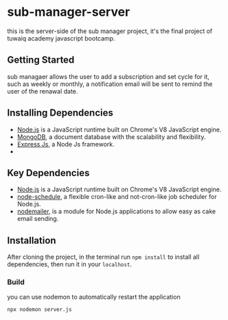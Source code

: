 # sub-manager-server

this is the server-side of the sub manager project, it's the final project of tuwaiq academy javascript bootcamp.

## Getting Started

sub managaer allows the user to add a subscription and set cycle for it, such as weekly or monthly, 
a notification email will be sent to remind the user of the renawal date.


## Installing Dependencies
- [Node.js](https://nodejs.org/en/) is a JavaScript runtime built on Chrome's V8 JavaScript engine.
- [MongoDB](https://www.mongodb.com/), a document database with the scalability and flexibility.
- [Express Js](https://expressjs.com/), a Node Js framework.
- 
  
## Key Dependencies
- [Node.js](https://nodejs.org/en/) is a JavaScript runtime built on Chrome's V8 JavaScript engine.
- [node-schedule](https://www.npmjs.com/package/node-schedule), a flexible cron-like and not-cron-like job scheduler for Node.js.
- [nodemailer](https://nodemailer.com/about/), is a module for Node.js applications to allow easy as cake email sending.

  
## Installation

After cloning the project, in the terminal run `npm install` to install all dependencies, then run it in your `localhost`.

### Build
you can use nodemon to automatically restart the application 
```
npx nodemon server.js
```

